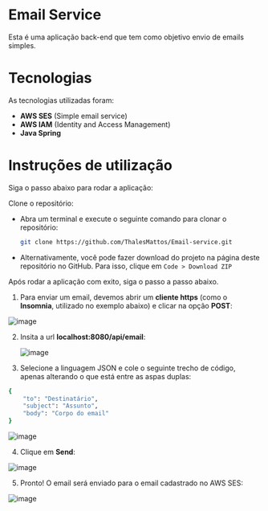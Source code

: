 # Email Service
Esta é uma aplicação back-end que tem como objetivo envio de emails simples.

# Tecnologias
As tecnologias utilizadas foram: 
- **AWS SES** (Simple email service)
- **AWS IAM** (Identity and Access Management)
- **Java Spring**

# Instruções de utilização

Siga o passo abaixo para rodar a aplicação:

Clone o repositório:
- Abra um terminal e execute o seguinte comando para clonar o repositório:
	```bash
	git clone https://github.com/ThalesMattos/Email-service.git
	```
- Alternativamente, você pode fazer download do projeto na página deste repositório no GitHub. Para isso, clique em `Code > Download ZIP`

Após rodar a aplicação com exito, siga o passo a passo abaixo.
1. Para enviar um email, devemos abrir um **cliente https** (como o **Insomnia**, utilizado no exemplo abaixo) e clicar na opção **POST**:

![image](https://github.com/ThalesMattos/Email-service/assets/103903195/ab12abcd-8c9d-4980-9247-656b513a4483)

2. Insita a url **localhost:8080/api/email**:

	![image](https://github.com/ThalesMattos/Email-service/assets/103903195/63cfdc9d-1608-4aaa-80fa-5fef49056563)

3. Selecione a linguagem JSON e cole o seguinte trecho de código, apenas alterando o que está entre as aspas duplas:
```bash
{
	"to": "Destinatário",
	"subject": "Assunto",
	"body": "Corpo do email"
}
```
![image](https://github.com/ThalesMattos/Email-service/assets/103903195/04b5a44b-8590-44b6-9d87-8830f4637627)

4. Clique em **Send**:

![image](https://github.com/ThalesMattos/Email-service/assets/103903195/3a9fc151-eec0-425f-8661-ade4271c33cc)

5. Pronto! O email será enviado para o email cadastrado no AWS SES:

![image](https://github.com/ThalesMattos/Email-service/assets/103903195/37e4e5dc-76ff-435e-9020-02836f7e2490)
